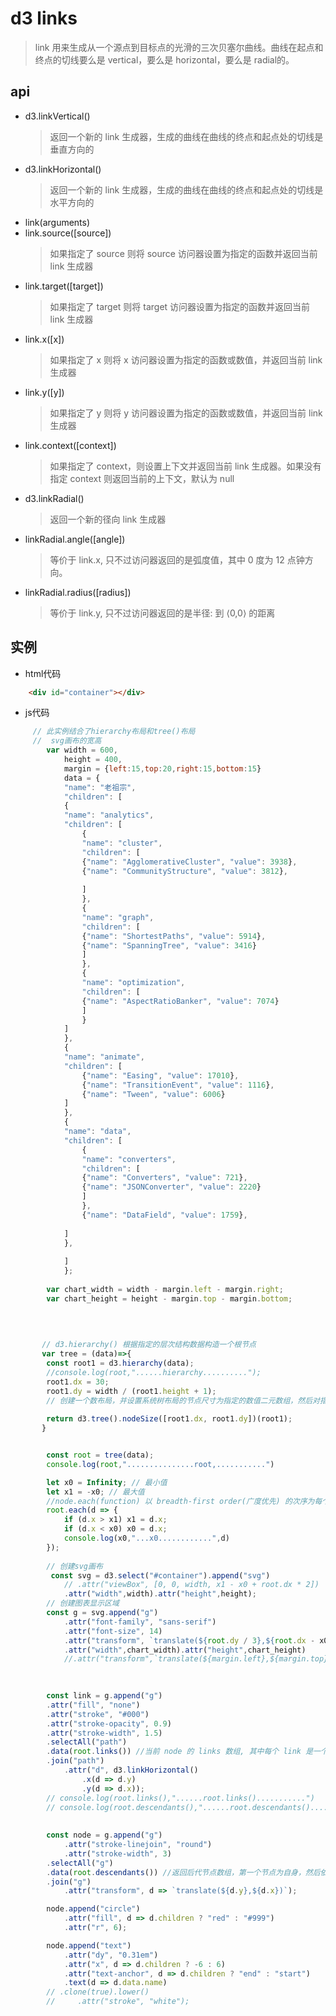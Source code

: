 # d3 links 
> link 用来生成从一个源点到目标点的光滑的三次贝塞尔曲线。曲线在起点和终点的切线要么是 vertical，要么是 horizontal，要么是 radial的。
## api
- d3.linkVertical()
    > 返回一个新的 link 生成器，生成的曲线在曲线的终点和起点处的切线是垂直方向的
- d3.linkHorizontal()
    > 返回一个新的 link 生成器，生成的曲线在曲线的终点和起点处的切线是水平方向的
- link(arguments)
- link.source([source])
    > 如果指定了 source 则将 source 访问器设置为指定的函数并返回当前 link 生成器
- link.target([target])
    > 如果指定了 target 则将 target 访问器设置为指定的函数并返回当前 link 生成器
- link.x([x])
    > 如果指定了 x 则将 x 访问器设置为指定的函数或数值，并返回当前 link 生成器
- link.y([y]) 
    > 如果指定了 y 则将 y 访问器设置为指定的函数或数值，并返回当前 link 生成器
- link.context([context])
     > 如果指定了 context，则设置上下文并返回当前 link 生成器。如果没有指定 context 则返回当前的上下文，默认为 null
- d3.linkRadial()
    > 返回一个新的径向 link 生成器
- linkRadial.angle([angle])
    > 等价于 link.x, 只不过访问器返回的是弧度值，其中 0 度为 12 点钟方向。
- linkRadial.radius([radius])
    > 等价于 link.y, 只不过访问器返回的是半径: 到 ⟨0,0⟩ 的距离
## 实例 
- html代码
```html
    <div id="container"></div>
``` 
- js代码
```javascript
     // 此实例结合了hierarchy布局和tree()布局
     //  svg画布的宽高
        var width = 600,
            height = 400,
            margin = {left:15,top:20,right:15,bottom:15}
            data = {
            "name": "老祖宗",
            "children": [
            {
            "name": "analytics",
            "children": [
                {
                "name": "cluster",
                "children": [
                {"name": "AgglomerativeCluster", "value": 3938},
                {"name": "CommunityStructure", "value": 3812},
                
                ]
                },
                {
                "name": "graph",
                "children": [
                {"name": "ShortestPaths", "value": 5914},
                {"name": "SpanningTree", "value": 3416}
                ]
                },
                {
                "name": "optimization",
                "children": [
                {"name": "AspectRatioBanker", "value": 7074}
                ]
                }
            ]
            },
            {
            "name": "animate",
            "children": [
                {"name": "Easing", "value": 17010},
                {"name": "TransitionEvent", "value": 1116},
                {"name": "Tween", "value": 6006}
            ]
            },
            {
            "name": "data",
            "children": [
                {
                "name": "converters",
                "children": [
                {"name": "Converters", "value": 721},
                {"name": "JSONConverter", "value": 2220}
                ]
                },
                {"name": "DataField", "value": 1759},
            
            ]
            },
            
            ]
            };
        
        var chart_width = width - margin.left - margin.right;
        var chart_height = height - margin.top - margin.bottom;    

       
       
       
       // d3.hierarchy() 根据指定的层次结构数据构造一个根节点
       var tree = (data)=>{
        const root1 = d3.hierarchy(data);
        //console.log(root,"......hierarchy..........");
        root1.dx = 30;
        root1.dy = width / (root1.height + 1);
        // 创建一个数布局，并设置系统树布局的节点尺寸为指定的数值二元数组，然后对指定的 root hierarchy 进行布局，并为 root 以及它的每一个后代附加两个属性node.x和node.y
        
        return d3.tree().nodeSize([root1.dx, root1.dy])(root1);
       }


        const root = tree(data);
        console.log(root,"...............root,...........")

        let x0 = Infinity; // 最小值
        let x1 = -x0; // 最大值
        //node.each(function) 以 breadth-first order(广度优先) 的次序为每个 node 调用执行的 function, 一个给定的节点只有在比其深度更小或者在此节点之前的相同深度的节点都被访问过之后才会被访问。指定的函数会将当前 node 作为参数。
        root.each(d => {
            if (d.x > x1) x1 = d.x;
            if (d.x < x0) x0 = d.x;
            console.log(x0,"...x0............",d)
        });
        
        // 创建svg画布
         const svg = d3.select("#container").append("svg")
            // .attr("viewBox", [0, 0, width, x1 - x0 + root.dx * 2])
            .attr("width",width).attr("height",height);
        // 创建图表显示区域
        const g = svg.append("g")
            .attr("font-family", "sans-serif")
            .attr("font-size", 14)
            .attr("transform", `translate(${root.dy / 3},${root.dx - x0})`)
            .attr("width",chart_width).attr("height",chart_height)
            //.attr("transform",`translate(${margin.left},${margin.top})`);
            

     
        const link = g.append("g")
        .attr("fill", "none")
        .attr("stroke", "#000")
        .attr("stroke-opacity", 0.9)
        .attr("stroke-width", 1.5)
        .selectAll("path")
        .data(root.links()) //当前 node 的 links 数组, 其中每个 link 是一个定义了 source 和 target 属性的对象
        .join("path")
            .attr("d", d3.linkHorizontal()
                .x(d => d.y)
                .y(d => d.x));
        // console.log(root.links(),"......root.links()...........")
        // console.log(root.descendants(),"......root.descendants()...........")
       
       
        const node = g.append("g")
            .attr("stroke-linejoin", "round")
            .attr("stroke-width", 3)
        .selectAll("g")
        .data(root.descendants()) //返回后代节点数组，第一个节点为自身，然后依次为所有子节点的拓扑排序
        .join("g")
            .attr("transform", d => `translate(${d.y},${d.x})`);

        node.append("circle")
            .attr("fill", d => d.children ? "red" : "#999")
            .attr("r", 6);

        node.append("text")
            .attr("dy", "0.31em")
            .attr("x", d => d.children ? -6 : 6)
            .attr("text-anchor", d => d.children ? "end" : "start")
            .text(d => d.data.name)
        // .clone(true).lower()
        //     .attr("stroke", "white");
``` 